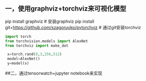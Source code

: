 ## 一，使用graphviz+torchviz来可视化模型

pip install graphviz  # 安装graphviz
pip install git+https://github.com/szagoruyko/pytorchviz  # 通过git安装torchviz

```python
import torch
from torchvision.models import AlexNet
from torchviz import make_dot

 x=torch.rand(8,3,256,512)
 model=AlexNet()
 y=model(x)

```



##二，通过tensorwatch+jupyter notebook来实现

